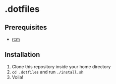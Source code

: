 # .dotfiles

## Prerequisites
* [rcm](https://github.com/thoughtbot/rcm)

## Installation
1. Clone this repository inside your home directory
2. `cd .dotfiles` and run `./install.sh`
3. Voila!
